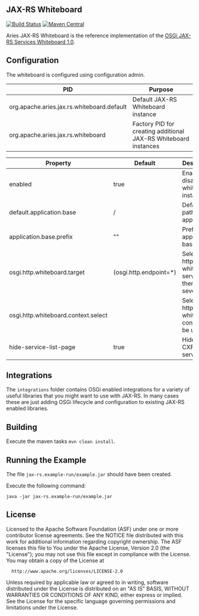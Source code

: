 ## JAX-RS Whiteboard

[![Build Status](https://builds.apache.org/buildStatus/icon?job=Aries-component-dsl-master)](https://builds.apache.org/job/Aries-JAX-RS-Whiteboard)
[![Maven Central](https://img.shields.io/maven-central/v/org.apache.aries.jax.rs/org.apache.aries.jax.rs.whiteboard.svg?label=Maven%20Central)](https://search.maven.org/search?q=g:%22org.apache.aries.jax.rs%22%20AND%20a:%22org.apache.aries.jax.rs.whiteboard%22)

Aries JAX-RS Whiteboard is the reference implementation of the [OSGi JAX-RS Services Whiteboard 1.0](https://osgi.org/specification/osgi.cmpn/7.0.0/service.jaxrs.html).


## Configuration

The whiteboard is configured using configuration admin.

PID                                        | Purpose
-------------------------------------------| -------
org.apache.aries.jax.rs.whiteboard.default | Default JAX-RS Whiteboard instance
org.apache.aries.jax.rs.whiteboard         | Factory PID for creating additional JAX-RS Whiteboard instances

Property                            | Default                | Description
------------------------------------|------------------------|--------------------------------------------------------
enabled                             | true                   | Enable or disable the whiteboard instance
default.application.base            | /                      | Default path for applications
application.base.prefix             | ""                     | Prefix for application base
osgi.http.whiteboard.target         | (osgi.http.endpoint=*) | Select the http whiteboard service if there are several
osgi.http.whiteboard.context.select |                        | Select the http whiteboard context to be used
hide-service-list-page              | true                   | Hide the CXF service list 

## Integrations

The `integrations` folder contains OSGi enabled integrations for a variety of useful libraries that you might want to use with JAX-RS. In many cases these are just adding OSGi lifecycle and configuration to existing JAX-RS enabled libraries.

## Building

Execute the maven tasks `mvn clean install`.

## Running the Example

The file `jax-rs.example-run/example.jar` should have been created.

Execute the following command:

```
java -jar jax-rs.example-run/example.jar
```

## License

  Licensed to the Apache Software Foundation (ASF) under one or more
  contributor license agreements.  See the NOTICE file distributed with
  this work for additional information regarding copyright ownership.
  The ASF licenses this file to You under the Apache License, Version 2.0
  (the "License"); you may not use this file except in compliance with
  the License.  You may obtain a copy of the License at

      http://www.apache.org/licenses/LICENSE-2.0

  Unless required by applicable law or agreed to in writing, software
  distributed under the License is distributed on an "AS IS" BASIS,
  WITHOUT WARRANTIES OR CONDITIONS OF ANY KIND, either express or implied.
  See the License for the specific language governing permissions and
  limitations under the License.
